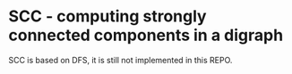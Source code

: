 ﻿# SCC - computing strongly connected components in a digraph
SCC is based on DFS, it is still not implemented in this REPO.
